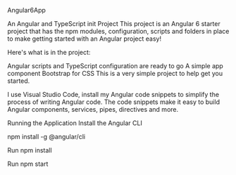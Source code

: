 Angular6App

An Angular and TypeScript init Project
This project is an Angular 6 starter project that has the npm modules, configuration, scripts and folders in place to make getting started with an Angular project easy!

Here's what is in the project:

Angular scripts and TypeScript configuration are ready to go
A simple app component
Bootstrap for CSS
This is a very simple project to help get you started.

I use Visual Studio Code, install my Angular code snippets to simplify the process of writing Angular code. 
The code snippets make it easy to build Angular components, services, pipes, directives and more.

Running the Application
Install the Angular CLI

npm install -g @angular/cli

Run npm install

Run npm start